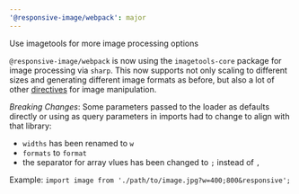 ```yaml
---
'@responsive-image/webpack': major
---
```


Use imagetools for more image processing options

`@responsive-image/webpack` is now using the `imagetools-core` package for image processing via `sharp`. This now supports not only scaling to different sizes and generating different image formats as before, but also a lot of other [directives](https://github.com/JonasKruckenberg/imagetools/blob/main/docs/directives.md) for image manipulation.

_Breaking Changes_: Some parameters passed to the loader as defaults directly or using as query parameters in imports had to change to align with that library:

- `widths` has been renamed to `w`
- `formats` to `format`
- the separator for array vlues has been changed to `;` instead of `,`

Example: `import image from './path/to/image.jpg?w=400;800&responsive';`

